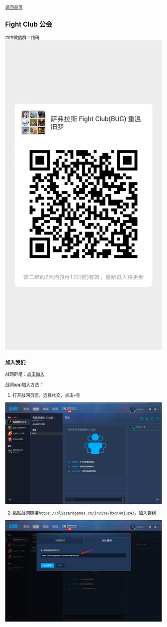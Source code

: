 [返回首页](./)

## Fight Club 公会

###微信群二维码
![](images/20190902233232.jpg)

### 加入我们
战网群组：[点击加入](https://blizzardgames.cn/invite/bxqK4ojuz4J)

战网app加入方法：

1. 打开战网页面，选择社交，点击`+`号

![](images/20190812234754.png)

2. 黏贴战网链接`https://blizzardgames.cn/invite/bxqK4ojuz4J`，加入群组

![](images/20190812234903.png)
